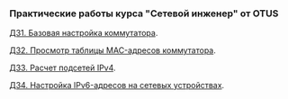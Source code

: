 ### Практические работы курса "Сетевой инженер" от OTUS

[ДЗ1. Базовая настройка коммутатора](lab01/).

[ДЗ2. Просмотр таблицы MAC-адресов коммутатора](lab02/).

[ДЗ3. Расчет подсетей IPv4](lab03/).

[ДЗ4. Настройка IPv6-адресов на сетевых устройствах](ab04/).